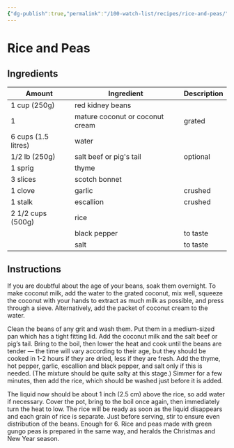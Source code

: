 ```yaml
---
{"dg-publish":true,"permalink":"/100-watch-list/recipes/rice-and-peas/","tags":["recipe"]}
---
```


# Rice and Peas    
## Ingredients

| Amount              | Ingredient                      | Description |
| ------------------- | ------------------------------- | ----------- |
| 1 cup (250g)        | red kidney beans                |             |
| 1                   | mature coconut or coconut cream | grated      |
| 6 cups (1.5 litres) | water                           |             |
| 1/2 lb (250g)       | salt beef or pig's tail         | optional    |
| 1 sprig             | thyme                           |             |
| 3 slices            | scotch bonnet                   |             |
| 1 clove             | garlic                          | crushed     |
| 1 stalk             | escallion                       | crushed     |
| 2 1/2 cups (500g)   | rice                            |             |
|                     | black pepper                    | to taste    |
|                     | salt                            | to taste            |

## Instructions

If you are doubtful about the age of your beans, soak them
overnight. To make coconut milk, add the water to the grated
coconut, mix well, squeeze the coconut with your hands to extract
as much milk as possible, and press through a sieve. Alternatively,
add the packet of coconut cream to the water.

Clean the beans of any grit and wash them. Put them in a
medium-sized pan which has a tight fitting lid. Add the coconut
milk and the salt beef or pig’s tail. Bring to the boil, then lower the
heat and cook until the beans are tender — the time will vary
according to their age, but they should be cooked in 1-2 hours if
they are dried, less if they are fresh. Add the thyme, hot pepper,
garlic, escallion and black pepper, and salt only if this is needed.
(The mixture should be quite salty at this stage.) Simmer for a few
minutes, then add the rice, which should be washed just before it is
added. 

The liquid now should be about 1 inch (2.5 cm) above the rice, so add water if necessary. Cover the pot, bring to the boil once again, then immediately turn the heat to low. The rice will be ready as soon as the liquid disappears and each grain of rice is separate. Just before serving, stir to ensure even distribution of the beans. Enough for 6. Rice and peas made with green gungo peas is prepared in the same way, and heralds the Christmas and New Year season.